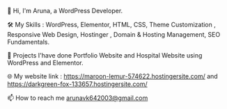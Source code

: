 👋 Hi, I'm Aruna, a WordPress Developer.

🛠️ My Skills : WordPress, Elementor, HTML, CSS, Theme Customization , Responsive Web Design, Hostinger , Domain & Hosting Management, SEO Fundamentals.

📂 Projects I'have done Portfolio Website and Hospital Website using  WordPress and Elementor.

🌐 My website link : https://maroon-lemur-574622.hostingersite.com/ and
https://darkgreen-fox-133657.hostingersite.com/

📫 How to reach me arunavk642003@gmail.com
